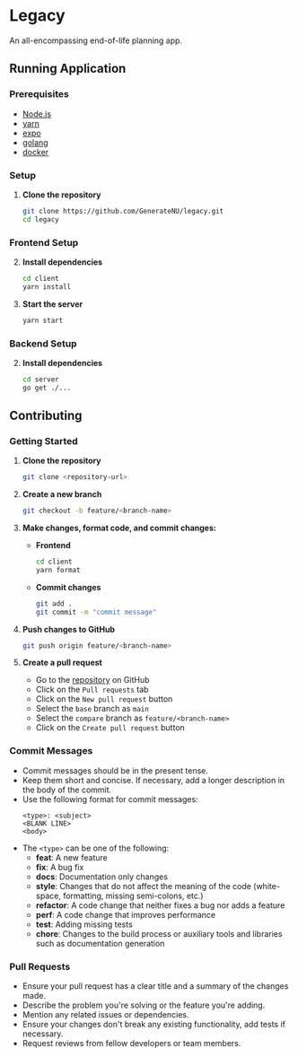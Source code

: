 # Legacy
An all-encompassing end-of-life planning app.

## Running Application

### Prerequisites
- [Node.js](https://nodejs.org/en/)
- [yarn](https://yarnpkg.com/en/)
- [expo](https://expo.io/)
- [golang](https://golang.org/)
- [docker](https://www.docker.com/)

### Setup

1. **Clone the repository**
    ```bash
    git clone https://github.com/GenerateNU/legacy.git
    cd legacy
    ```

### Frontend Setup

2. **Install dependencies**
    ```bash
    cd client
    yarn install
    ```

3. **Start the server**
    ```bash
    yarn start
    ```

### Backend Setup

2. **Install dependencies**
    ```bash
    cd server
    go get ./...
    ```

## Contributing

### Getting Started

1. **Clone the repository**
    ```bash
    git clone <repository-url>
    ```

2. **Create a new branch**
    ```bash
    git checkout -b feature/<branch-name>
    ```

3. **Make changes, format code, and commit changes:**
    
    - **Frontend**
        ```bash
        cd client
        yarn format
        ```

    - **Commit changes**
        ```bash
        git add .
        git commit -m "commit message"
        ```

4. **Push changes to GitHub**
    ```bash
    git push origin feature/<branch-name>
    ```

5. **Create a pull request**
    - Go to the [repository](https://github.com/GenerateNU/legacy) on GitHub
    - Click on the `Pull requests` tab
    - Click on the `New pull request` button
    - Select the `base` branch as `main`
    - Select the `compare` branch as `feature/<branch-name>`
    - Click on the `Create pull request` button

### Commit Messages

- Commit messages should be in the present tense.
- Keep them short and concise. If necessary, add a longer description in the body of the commit.
- Use the following format for commit messages:
    ```
    <type>: <subject>
    <BLANK LINE>
    <body>
    ```
- The `<type>` can be one of the following:
    - **feat**: A new feature
    - **fix**: A bug fix
    - **docs**: Documentation only changes
    - **style**: Changes that do not affect the meaning of the code (white-space, formatting, missing semi-colons, etc.)
    - **refactor**: A code change that neither fixes a bug nor adds a feature
    - **perf**: A code change that improves performance
    - **test**: Adding missing tests
    - **chore**: Changes to the build process or auxiliary tools and libraries such as documentation generation

### Pull Requests

- Ensure your pull request has a clear title and a summary of the changes made.
- Describe the problem you're solving or the feature you're adding.
- Mention any related issues or dependencies.
- Ensure your changes don't break any existing functionality, add tests if necessary.
- Request reviews from fellow developers or team members.


